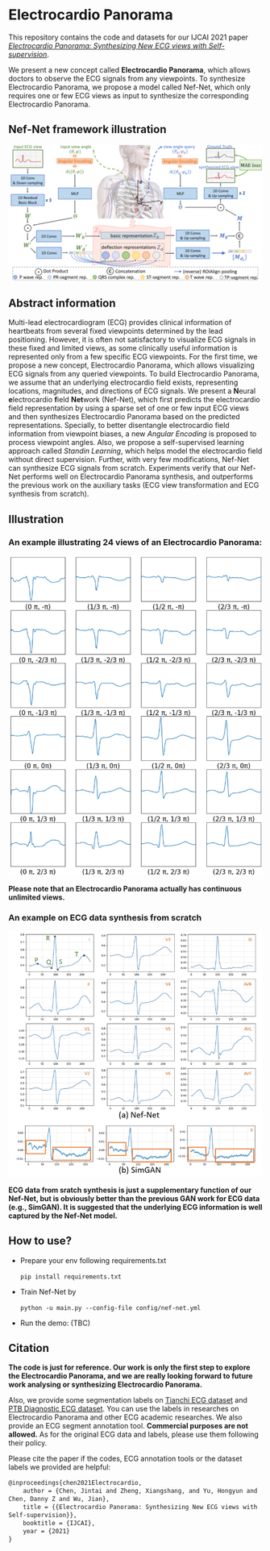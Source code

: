 # Electrocardio Panorama

This repository contains the code and datasets for our IJCAI 2021 paper [*Electrocardio Panorama: Synthesizing New ECG views with Self-supervision*](https://arxiv.org/pdf/2105.06293.pdf).

We present a new concept called **Electrocardio Panorama**, which allows doctors to observe the ECG signals from any viewpoints. To synthesize Electrocardio Panorama, we propose a model called Nef-Net, which only requires one or few ECG views as input to synthesize the corresponding Electrocardio Panorama.

## Nef-Net framework illustration
![Nef-Net framework](./Figures/framework.png)

## Abstract information
Multi-lead electrocardiogram (ECG) provides clinical information of heartbeats from several fixed viewpoints determined by the lead positioning. However, it is often not satisfactory to visualize ECG signals in these fixed and limited views, as some clinically useful information is represented only from a few specific ECG viewpoints. For the first time, we propose a new concept, Electrocardio Panorama, which allows visualizing ECG signals from any queried viewpoints. To build Electrocardio Panorama, we assume that an underlying electrocardio field exists, representing locations, magnitudes, and directions of ECG signals. We present a **N**eural **e**lectrocardio **f**ield **Net**work (Nef-Net), which first predicts the electrocardio field representation by using a sparse set of one or few input ECG views and then synthesizes Electrocardio Panorama based on the predicted representations. Specially, to better disentangle electrocardio field information from viewpoint biases, a new *Angular Encoding* is proposed to process viewpoint angles. Also, we propose a self-supervised learning approach called *Standin Learning*, which helps model the electrocardio field without direct supervision. Further, with very few modifications, Nef-Net can synthesize ECG signals from scratch. Experiments verify that our Nef-Net performs well on Electrocardio Panorama synthesis, and outperforms the previous work on the auxiliary tasks (ECG view transformation and ECG synthesis from scratch).

## Illustration
### An example illustrating 24 views of an Electrocardio Panorama:
![example](./Figures/ep.png)

**Please note that an Electrocardio Panorama actually has continuous unlimited views.**

### An example on ECG data synthesis from scratch
![example2](./Figures/synthesis_from_scratch.png)

**ECG data from sratch synthesis is just a supplementary function of our Nef-Net, but is obviously better than the previous GAN work for ECG data (e.g., SimGAN). It is suggested that the underlying ECG information is well captured by the Nef-Net model.**

## How to use?
* Prepare your env following requirements.txt

     `pip install requirements.txt`


* Train Nef-Net by

    `python -u main.py --config-file config/nef-net.yml`
    
* Run the demo: (TBC)

## Citation

**The code is just for reference. Our work is only the first step to explore the Electrocardio Panorama, and we are really looking forward to future work analysing or synthesizing Electrocardio Panorama.**

Also, we provide some segmentation labels on [Tianchi ECG dataset](https://tianchi.aliyun.com/competition/entrance/231754/information) and [PTB Diagnostic ECG dataset](https://www.physionet.org/content/ptbdb/1.0.0/). You can use the labels in researches on Electrocardio Panorama and other ECG academic researches. We also provide an ECG segment annotation tool. **Commercial purposes are not allowed.** As for the original ECG data and labels, please use them following their policy.

Please cite the paper if the codes, ECG annotation tools or the dataset labels we provided are helpful:

    @inproceedings{chen2021Electrocardio,
        author = {Chen, Jintai and Zheng, Xiangshang, and Yu, Hongyun and Chen, Danny Z and Wu, Jian},
        title = {{Electrocardio Panorama: Synthesizing New ECG views with Self-supervision}},
        booktitle = {IJCAI},
        year = {2021}
    }
